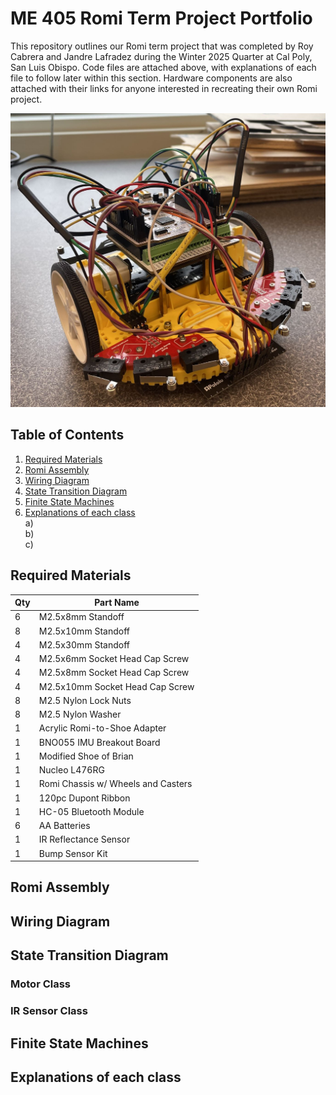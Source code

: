 # **ME 405 Romi Term Project Portfolio**
This repository outlines our Romi term project that was completed by Roy Cabrera and Jandre Lafradez during the Winter 2025 Quarter at Cal Poly, San Luis Obispo. Code files are attached above, with explanations of each file to follow later within this section. Hardware components are also attached with their links for anyone interested in recreating their own Romi project.   
  
![Romi](diagonal.jpg)
## **Table of Contents**
1) [Required Materials](#required-materials)  
2) [Romi Assembly](#romi-assembly)  
3) [Wiring Diagram](#wiring-diagram)  
4) [State Transition Diagram](#state-transition-diagram)  
5) [Finite State Machines](#finite-state-machines)  
6) [Explanations of each class](#explanations-of-each-class)  
  a)  
  b)  
  c)

## **Required Materials**  
| Qty | Part Name |  
|----|------------------|  
|6|M2.5x8mm Standoff|  
|8|M2.5x10mm Standoff|
|4|M2.5x30mm Standoff|
|4|M2.5x6mm Socket Head Cap Screw|
|4|M2.5x8mm Socket Head Cap Screw|
|4|M2.5x10mm Socket Head Cap Screw|
|8|M2.5 Nylon Lock Nuts|
|8|M2.5 Nylon Washer|
|1|Acrylic Romi-to-Shoe Adapter|
|1|BNO055 IMU Breakout Board|
|1|Modified Shoe of Brian|
|1|Nucleo L476RG|
|1|Romi Chassis w/ Wheels and Casters|
|1|120pc Dupont Ribbon|
|1|HC-05 Bluetooth Module|
|6|AA Batteries|
|1|IR Reflectance Sensor|
|1|Bump Sensor Kit|

## **Romi Assembly**
## **Wiring Diagram**
## **State Transition Diagram**
### **Motor Class**
### **IR Sensor Class**
## **Finite State Machines**
## **Explanations of each class**



